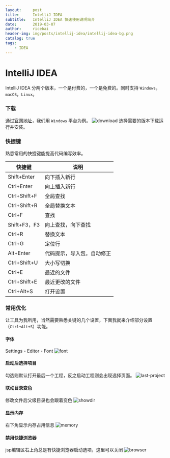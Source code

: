 ```yaml
---
layout:     post
title:      IntelliJ IDEA
subtitle:   IntelliJ IDEA 快速使用说明简介
date:       2019-03-07
author:     ricebai
header-img: img/posts/intellij-idea/intellij-idea-bg.png
catalog: true
tags:
    - IDEA
---
```


# IntelliJ IDEA

IntelliJ IDEA 分两个版本，一个是付费的，一个是免费的。同时支持 `Windows`，`macOS`，`Linux`。

### 下载

通过[官网地址](https://www.jetbrains.com/idea/download/#section=windows)，我们用 `Windows` 平台为例。
![download](https://ricebai.github.io/img/posts/intellij-idea/download.jpg)
选择需要的版本下载运行并安装。

### 快捷键

熟悉常用的快捷键能提高代码编写效率。

|快捷键| 说明|
| --- | --- |
|Shift+Enter|向下插入新行|
|Ctrl+Enter|向上插入新行|
|Ctrl+Shift+F|全局查找|
|Ctrl+Shift+R|全局替换文本|
|Ctrl+F|查找|
|Shift+F3，F3| 向上查找，向下查找|
|Ctrl+R|替换文本|
|Ctrl+G|定位行|
|Alt+Enter|代码提示，导入包，自动修正|
|Ctrl+Shift+U|大小写切换|
|Ctrl+E|最近的文件|
|Ctrl+Shift+E|最近更改的文件|
|Ctrl+Alt+S|打开设置|

### 常用优化

让工具为我所用，当然需要熟悉关键的几个设置，下面我就来介绍部分设置（`Ctrl+Alt+S`）功能。

#### 字体

Settings - Editor - Font
![font](https://ricebai.github.io/img/posts/intellij-idea/font.jpg)

#### 启动后选择项目

勾选则默认打开最后一个工程，反之启动工程则会出现选择页面。
![last-project](https://ricebai.github.io/img/posts/intellij-idea/last-project.jpg)

#### 联动目录变色

修改文件后父级目录也会跟着变色
![showdir](https://ricebai.github.io/img/posts/intellij-idea/showdir.jpg)

#### 显示内存

右下角显示内存占用信息
![memory](https://ricebai.github.io/img/posts/intellij-idea/memory.jpg)

#### 禁用快捷浏览器

jsp编辑区右上角总是有快捷浏览器启动选项，这里可以关闭
![browser](https://ricebai.github.io/img/posts/intellij-idea/browser.jpg)
